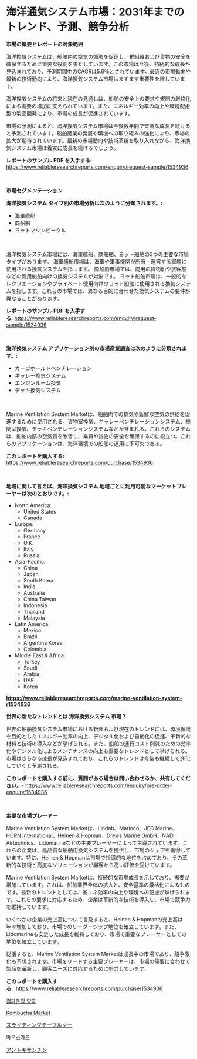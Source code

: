 <p><h1>海洋通気システム市場：2031年までのトレンド、予測、競争分析</h1></p><p><strong>市場の概要とレポートの対象範囲</strong></p>
<p><p>海洋換気システムは、船舶内の空気の循環を促進し、乗組員および貨物の安全を確保するために重要な役割を果たしています。この市場は今後、持続的な成長が見込まれており、予測期間中のCAGRは5.6％とされています。最近の市場動向や最新の技術動向により、海洋換気システム市場はますます重要性を増しています。</p><p>海洋換気システムの将来と現在の見通しは、船舶の安全上の要求や規制の厳格化による需要の増加に支えられています。また、エネルギー効率の向上や環境配慮型の製品開発により、市場の成長が促進されています。</p><p>市場の予測によると、海洋換気システム市場は今後数年間で堅調な成長を続けると予測されています。船舶産業の発展や環境への取り組みの強化により、市場の拡大が期待されています。最新の市場動向や技術革新を取り入れながら、海洋換気システム市場は着実に成長を続けるでしょう。</p></p>
<p><strong>レポートのサンプル PDF を入手する:</strong> <a href="https://www.reliableresearchreports.com/enquiry/request-sample/1534936">https://www.reliableresearchreports.com/enquiry/request-sample/1534936</a></p>
<p>&nbsp;</p>
<p><strong>市場セグメンテーション</strong></p>
<p><strong>海洋換気システム タイプ別の市場分析は次のように分類されます。:</strong></p>
<p><ul><li>海軍艦艇</li><li>商船船</li><li>ヨットマリンビークル</li></ul></p>
<p>&nbsp;</p>
<p><p>海洋換気システム市場には、海軍艦船、商船舶、ヨット船舶の3つの主要な市場タイプがあります。 海軍艦船市場は、海軍や軍事機関が所有・運営する軍艦に使用される換気システムを指します。 商船舶市場では、商用の貨物船や旅客船などの商用船舶向けの換気システムが対象です。 ヨット船舶市場は、一般的なレクリエーションやプライベート使用向けのヨット船舶に使用される換気システムを指します。これらの市場では、異なる目的に合わせた換気システムの要件が異なることがあります。</p></p>
<p><strong>レポートのサンプル PDF を入手する:</strong>&nbsp;<a href="https://www.reliableresearchreports.com/enquiry/request-sample/1534936">https://www.reliableresearchreports.com/enquiry/request-sample/1534936</a></p>
<p>&nbsp;</p>
<p><strong> 海洋換気システム アプリケーション別の市場産業調査は次のように分類されます。:</strong></p>
<p><ul><li>カーゴホールドベンチレーション</li><li>ギャレー換気システム</li><li>エンジンルーム換気</li><li>デッキ換気システム</li></ul></p>
<p>&nbsp;</p>
<p><p>Marine Ventilation System Marketは、船舶内での排気や新鮮な空気の供給を促進するために使用される。貨物室換気、ギャレーベンチレーションシステム、機関室換気、デッキベンチレーションシステムなどが含まれる。これらのシステムは、船舶内部の空気質を改善し、乗員や貨物の安全を確保するのに役立つ。これらのアプリケーションは、海洋環境での船舶の運用に不可欠である。</p></p>
<p><strong>このレポートを購入する:</strong>&nbsp; <a href="https://www.reliableresearchreports.com/purchase/1534936">https://www.reliableresearchreports.com/purchase/1534936</a></p>
<p>&nbsp;</p>
<p><strong>地域に関して言えば、海洋換気システム 地域ごとに利用可能なマーケットプレーヤーは次のとおりです。:</strong></p>
<p><ul>
    <li>
        North America:
        <ul>
            <li>United States</li>
            <li>Canada</li>
        </ul>
    </li>
    <li>
        Europe:
        <ul>
            <li>Germany</li>
            <li>France</li>
            <li>U.K.</li>
            <li>Italy</li>
            <li>Russia</li>
        </ul>
    </li>
    <li>
        Asia-Pacific:
        <ul>
            <li>China</li>
            <li>Japan</li>
            <li>South Korea</li>
            <li>India</li>
            <li>Australia</li>
            <li>China Taiwan</li>
            <li>Indonesia</li>
            <li>Thailand</li>
            <li>Malaysia</li>
        </ul>
    </li>
    <li>
        Latin America:
        <ul>
            <li>Mexico</li>
            <li>Brazil</li>
            <li>Argentina Korea</li>
            <li>Colombia</li>
        </ul>
    </li>
    <li>
        Middle East & Africa:
        <ul>
            <li>Turkey</li>
            <li>Saudi</li>
            <li>Arabia</li>
            <li>UAE</li>
            <li>Korea</li>
        </ul>
    </li>
    </ul></p>
<p><strong><a href="https://www.reliableresearchreports.com/marine-ventilation-system-r1534936">https://www.reliableresearchreports.com/marine-ventilation-system-r1534936</a></strong>&nbsp;</p>
<p><strong>世界の新たなトレンドとは 海洋換気システム 市場？</strong></p>
<p><p>世界の船舶換気システム市場における新興および現在のトレンドには、環境保護を目的としたエネルギー効率の向上、デジタル化および自動化の促進、革新的な材料と技術の導入などが挙げられる。また、船舶の運行コスト削減のための効率化やデジタル化によるメンテナンスの向上も重要なトレンドとして挙げられる。市場はさらなる成長が見込まれており、これらのトレンドは今後も継続して進化していくと予測される。</p></p>
<p><strong>このレポートを購入する前に、質問がある場合は問い合わせるか、共有してください。</strong>- <a href="https://www.reliableresearchreports.com/enquiry/pre-order-enquiry/1534936">https://www.reliableresearchreports.com/enquiry/pre-order-enquiry/1534936</a></p>
<p>&nbsp;</p>
<p><strong>主要な市場プレーヤー</strong></p>
<p><p>Marine Ventilation System Marketは、Lindab、Marinco、JEC Marine、HORN International、Heinen & Hopman、Drews Marine GmbH、NADI Airtechnics、Lidomarineなどの主要プレーヤーによって主導されています。これらの企業は、高品質な船舶用換気システムを提供し、市場のシェアを獲得しています。特に、Heinen & Hopmanは市場で指導的な地位を占めており、その革新的な技術と高度なソリューションが顧客から高い評価を受けています。</p><p>Marine Ventilation System Marketは、持続的な市場成長を示しており、需要が増加しています。これは、船舶業界全体の拡大と、安全基準の厳格化によるものです。最新のトレンドとしては、省エネ効率の向上や環境への配慮が挙げられます。これらの要求に対応するため、企業は革新的な技術を導入し、市場で競争力を維持しています。</p><p>いくつかの企業の売上高について言及すると、Heinen & Hopmanの売上高は年々増加しており、市場でのリーダーシップ地位を確立しています。また、Lidomarineも安定した成長を維持しており、市場で重要なプレーヤーとしての地位を確立しています。</p><p>総括すると、Marine Ventilation System Marketは成長中の市場であり、競争激化も予想されます。市場をリードする主要プレーヤーは、市場の需要に合わせて製品を革新し、顧客ニーズに対応するために努力しています。</p></p>
<p><strong>このレポートを購入する:</strong>&nbsp;&nbsp;<a href="https://www.reliableresearchreports.com/purchase/1534936">https://www.reliableresearchreports.com/purchase/1534936</a></p>
<p><p><a href="https://github.com/Maeennan456456/Market-Research-Report-List-1/blob/main/314653216821.md">컴파운딩 약국</a></p><p><a href="https://github.com/nancykennedykellievqfqt2/Market-Research-Report-List-1/blob/main/kombucha-market.md">Kombucha Market</a></p><p><a href="https://github.com/zekaoe592392/Market-Research-Report-List-1/blob/main/991421518332.md">スライディングテーブルソー</a></p><p><a href="https://github.com/vsap75a286l/Market-Research-Report-List-1/blob/main/124115116820.md">마우스가드</a></p><p><a href="https://github.com/LeanneBruen2023/Market-Research-Report-List-1/blob/main/441844218331.md">アントキサンチン</a></p></p>
